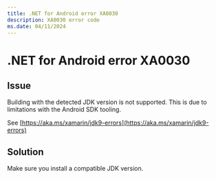 ```yaml
---
title: .NET for Android error XA0030
description: XA0030 error code
ms.date: 04/11/2024
---
```

# .NET for Android error XA0030

## Issue

Building with the detected JDK version is not supported. This is due to limitations
with the Android SDK tooling.

See [https://aka.ms/xamarin/jdk9-errors](https://aka.ms/xamarin/jdk9-errors)

## Solution

Make sure you install a compatible JDK version.